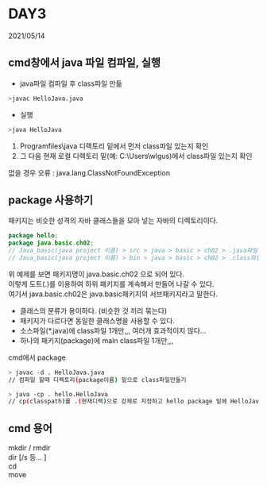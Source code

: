 # DAY3
2021/05/14

## cmd창에서 java 파일 컴파일, 실행

- java파일 컴파일 후 class파일 만듦
```bash
>javac HelloJava.java
```

- 실행
```bash
>java HelloJava
```
1. Programfiles\java 디렉토리 밑에서 먼저 class파일 있는지 확인
2. 그 다음 현재 로컬 디렉토리 밑(예: C:\Users\wlgus)에서 class파일 있는지 확인

없을 경우 오류 : java.lang.ClassNotFoundException


## package 사용하기
패키지는 비슷한 성격의 자바 클래스들을 모아 넣는 자바의 디렉토리이다.
```java
package hello;
package java.basic.ch02;
// Java_basic(java project 이름) > src > java > basic > ch02 > .java파일
// Java_basic(java project 이름) > bin > java > basic > ch02 > .class파일
```
위 예제를 보면 패키지명이 java.basic.ch02 으로 되어 있다.  
이렇게 도트(.)를 이용하여 하위 패키지를 계속해서 만들어 나갈 수 있다.   
여기서 java.basic.ch02은 java.basic패키지의 서브패키지라고 말한다.

- 클래스의 분류가 용이하다. (비슷한 것 끼리 묶는다)
- 패키지가 다르다면 동일한 클래스명을 사용할 수 있다.
- 소스파일(*.java)에 class파일 1개만,,, 여러개 효과적이지 않다...
- 하나의 패키지(package)에 main class파일 1개만,,,

  
cmd에서 package
```bash
> javac -d . HelloJava.java
// 컴파일 할때 디렉토리(package이름) 밑으로 class파일만들기

> java -cp . hello.HelloJava
// cp(classpath)를 .(현재디렉)으로 강제로 지정하고 hello package 밑에 HelloJava 실행
```


## cmd 용어
mkdir / rmdir  
dir [/s  등... ]  
cd  
move  

